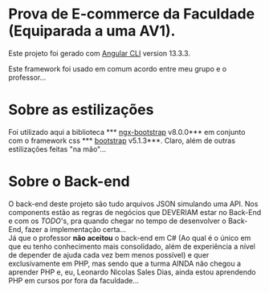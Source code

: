 # Prova de E-commerce da Faculdade (Equiparada a uma AV1).

Este projeto foi gerado com [Angular CLI](https://github.com/angular/angular-cli) version 13.3.3.

Este framework foi usado em comum acordo entre meu grupo e o professor...


# Sobre as estilizações
Foi utilizado aqui a biblioteca *** [ngx-bootstrap](https://valor-software.com/ngx-bootstrap/#/) v8.0.0*** em conjunto com o framework css *** [bootstrap](https://getbootstrap.com) v5.1.3***. Claro, além de outras estilizações feitas "na mão"...

# Sobre o Back-end

O back-end deste projeto são tudo arquivos JSON simulando uma API. Nos components estão as regras de negócios que DEVERIAM estar no Back-End e com os *TODO*'s, pra quando chegar no tempo de desenvolver o Back-End, fazer a implementação certa...<br>
Já que o professor **não aceitou** o back-end em C# (Ao qual é o único em que eu tenho conhecimento mais consolidado, além de experiência a nível de depender de ajuda cada vez bem menos possível) e quer exclusivamente em PHP, mas sendo que a turma AINDA não chegou a aprender PHP e, eu, Leonardo Nicolas Sales Dias, ainda estou aprendendo PHP em cursos por fora da faculdade...

